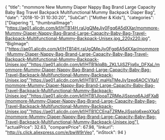 {
	"title": "mommore New Mummy Diaper Nappy Bag Brand Large Capacity Baby Bag Travel Backpack Multifunctional Mummy Backpack Diaper Bag",
	"date": "2018-10-31 10:30:20",
	"SubCat": ["Mother & Kids"],
	"categories": ["Diapering "],
	"thumbnailImage": "https://ae01.alicdn.com/kf/HTB14H.raUgQMeJjy0Fgq6A5dXXar/mommore-Mummy-Diaper-Nappy-Bag-Brand-Large-Capacity-Baby-Bag-Travel-Backpack-Multifunctional-Mummy-Backpack-Unisex.jpg_220x220.jpg",
	"BigImage": ["https://ae01.alicdn.com/kf/HTB14H.raUgQMeJjy0Fgq6A5dXXar/mommore-Mummy-Diaper-Nappy-Bag-Brand-Large-Capacity-Baby-Bag-Travel-Backpack-Multifunctional-Mummy-Backpack-Unisex.jpg","https://ae01.alicdn.com/kf/HTB1klqBb_ZKL1JjSZFIq6x_DFXaL/mommore-Mummy-Diaper-Nappy-Bag-Brand-Large-Capacity-Baby-Bag-Travel-Backpack-Multifunctional-Mummy-Backpack-Unisex.jpg","https://ae01.alicdn.com/kf/HTB17..maHsTMeJjy1zeq6AOCVXa1/mommore-Mummy-Diaper-Nappy-Bag-Brand-Large-Capacity-Baby-Bag-Travel-Backpack-Multifunctional-Mummy-Backpack-Unisex.jpg","https://ae01.alicdn.com/kf/HTB1JlooaTZRMeJjSspnq6AJdFXaB/mommore-Mummy-Diaper-Nappy-Bag-Brand-Large-Capacity-Baby-Bag-Travel-Backpack-Multifunctional-Mummy-Backpack-Unisex.jpg","https://ae01.alicdn.com/kf/HTB1CCEnaTZRMeJjSsplq6xeqXXaS/mommore-Mummy-Diaper-Nappy-Bag-Brand-Large-Capacity-Baby-Bag-Travel-Backpack-Multifunctional-Mummy-Backpack-Unisex.jpg"],
	"actualPrice": 32.63,
	"comparePrice": 67.98,
	"linkurl": "http://s.click.aliexpress.com/e/bwW9rVeo",
	"inStock": 94
}
